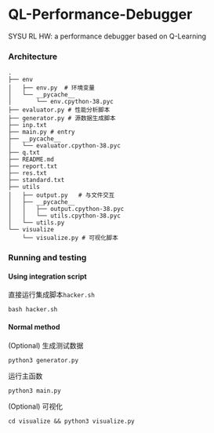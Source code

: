 # QL-Performance-Debugger
SYSU RL HW: a performance debugger based on Q-Learning

### Architecture
```shell
.
├── env
│   ├── env.py  # 环境变量
│   └── __pycache__
│       └── env.cpython-38.pyc
├── evaluator.py # 性能分析脚本
├── generator.py # 源数据生成脚本
├── inp.txt
├── main.py # entry
├── __pycache__
│   └── evaluator.cpython-38.pyc
├── q.txt
├── README.md
├── report.txt
├── res.txt
├── standard.txt
├── utils
│   ├── output.py   # 与文件交互
│   ├── __pycache__
│   │   ├── output.cpython-38.pyc
│   │   └── utils.cpython-38.pyc
│   └── utils.py
└── visualize
    └── visualize.py # 可视化脚本
```

### Running and testing
#### Using integration script
直接运行集成脚本`hacker.sh`
```shell
bash hacker.sh
```

#### Normal method
(Optional) 生成测试数据
```shell
python3 generator.py
```
运行主函数
```shell
python3 main.py
```

(Optional) 可视化
```shell
cd visualize && python3 visualize.py
```
